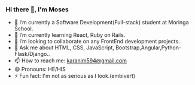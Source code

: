 ### Hi there 👋, I'm Moses


- 🔭 I’m currently a Software Development(Full-stack) student at Moringa School.
- 🌱 I’m currently learning React, Ruby on Rails.
- 👯 I’m looking to collaborate on any FrontEnd development projects.
- 💬 Ask me about HTML, CSS, JavaScript, Bootstrap,Angular,Python-Flask/Django..
- 📫 How to reach me: karanim594@gmail.com
- 😄 Pronouns: HE/HIS
- ⚡ Fun fact: I'm not as serious as I look.(embivert)

